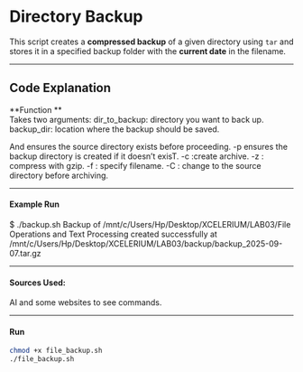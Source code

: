 #  Directory Backup  

This script creates a **compressed backup** of a given directory using `tar` and stores it in a specified backup folder with the **current date** in the filename.

---

## Code Explanation

**Function **  
Takes two arguments:
dir_to_backup: directory you want to back up.
backup_dir: location where the backup should be saved.

And ensures the source directory exists before proceeding.
-p ensures the backup directory is created if it doesn’t exisT.
-c :create archive.
-z : compress with gzip.
-f : specify filename.
-C : change to the source directory before archiving.

---

#### Example Run
$ ./backup.sh
Backup of /mnt/c/Users/Hp/Desktop/XCELERIUM/LAB03/File Operations and Text Processing created successfully at /mnt/c/Users/Hp/Desktop/XCELERIUM/LAB03/backup/backup_2025-09-07.tar.gz

---

#### Sources Used:
AI and some websites to see commands.

---

#### Run

```bash
chmod +x file_backup.sh   
./file_backup.sh

```